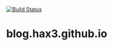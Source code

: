[![Build Status](https://travis-ci.org/hche608/blog.hax3.github.io.svg?branch=source)](https://travis-ci.org/hche608/blog.hax3.github.io)

# blog.hax3.github.io